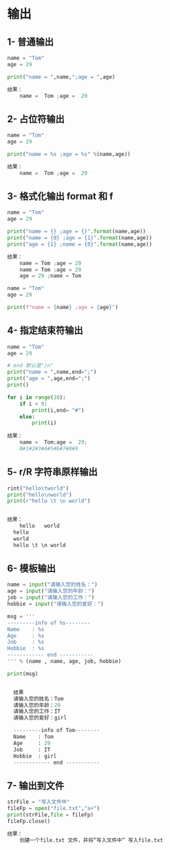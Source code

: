 # 输出

## 1- 普通输出

``` python
name = "Tom"
age = 29

print("name = ",name,";age = ",age)

结果：
	name =  Tom ;age =  29

```



## 2- 占位符输出

``` python
name = "Tom"
age = 29

print("name = %s ;age = %s" %(name,age))

结果：
	name =  Tom ;age =  29
```



## 3- 格式化输出 format    和  f 

``` python
name = "Tom"
age = 29

print("name = {} ;age = {}".format(name,age))
print("name = {0} ;age = {1}".format(name,age))
print("age = {1} ;name = {0}".format(name,age))

结果：
	name = Tom ;age = 29
	name = Tom ;age = 29
	age = 29 ;name = Tom
```

``` python
name = "Tom"
age = 29

print(f"name = {name} ;age = {age}")
```



## 4- 指定结束符输出

``` python
name = "Tom"
age = 29

# end 默认是"/n"
print("name = ",name,end=";")
print("age = ",age,end=";")
print()

for i in range(10):
    if i < 9:
        print(i,end= "#")
    else:
        print(i)
        
结果：
	name =  Tom;age =  29;
	0#1#2#3#4#5#6#7#8#9
```



## 5- r/R  字符串原样输出

``` python
rint("hello\tworld")
print("hello\nworld")
print(r"hello \t \n world")


结果：
	hello	world
  hello
  world
  hello \t \n world
```



## 6- 模板输出

``` python
name = input("请输入您的姓名：")
age = input("请输入您的年龄：")
job = input("请输入您的工作：")
hobbie = input("请输入您的爱好：")

msg = '''
---------info of %s--------
Name    : %s
Age     : %s
Job     : %s
Hobbie  : %s
------------ end -----------
''' % (name , name, age, job, hobbie)

print(msg)


  结果
  请输入您的姓名：Tom
  请输入您的年龄：29
  请输入您的工作：IT
  请输入您的爱好：girl

  ---------info of Tom--------
  Name    : Tom
  Age     : 29
  Job     : IT
  Hobbie  : girl
  ------------ end -----------
```



## 7- 输出到文件

``` python
strFile = "写入文件中"
fileFp = open("file.txt","a+")
print(strFile,file = fileFp)
fileFp.close()

结果：
	创建一个file.txt 文件，并将“写入文件中” 写入file.txt 
```



